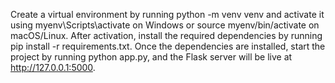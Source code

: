 Create a virtual environment by running python -m venv venv and activate it using myenv\Scripts\activate on Windows or source myenv/bin/activate on macOS/Linux. After activation, install the required dependencies by running pip install -r requirements.txt. Once the dependencies are installed, start the project by running python app.py, and the Flask server will be live at http://127.0.0.1:5000.
